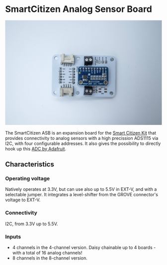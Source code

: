 # SmartCitizen Analog Sensor Board

![](assets/asb4ch.jpg)

The SmartCitizen ASB is an expansion board for the [Smart Citizen Kit](https://github.com/fablabbcn/smartcitizen-kit-21) that provides connectivity to analog sensors with a high precission ADS1115 via I2C, with four configurable addresses. It also gives the possibility to directly hook up this [ADC by Adafruit](https://www.adafruit.com/product/1085).

## Characteristics

### Operating voltage

Natively operates at 3.3V, but can use also up to 5.5V in EXT-V, and with a selectable jumper. It integrates a level-shifter from the GROVE connector's voltage to EXT-V.

### Connectivity

I2C, from 3.3V up to 5.5V.

### Inputs

- 4 channels in the 4-channel version. Daisy chainable up to 4 boards - with a total of 16 analog channels!
- 8 channels in the 8-channel version.